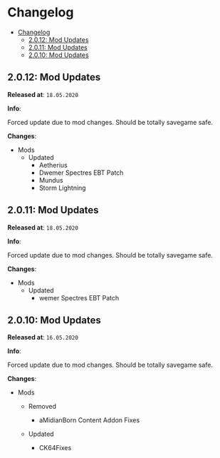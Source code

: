 # Changelog

- [Changelog](#changelog)
  - [2.0.12: Mod Updates](#2012-mod-updates)
  - [2.0.11: Mod Updates](#2011-mod-updates)
  - [2.0.10: Mod Updates](#2010-mod-updates)

## 2.0.12: Mod Updates

**Released at**: `18.05.2020`

**Info**:

Forced update due to mod changes.  Should be totally savegame safe.


**Changes**:

- Mods
  - Updated
    - Aetherius
    - Dwemer Spectres EBT Patch
    - Mundus
    - Storm Lightning

## 2.0.11: Mod Updates

**Released at**: `18.05.2020`

**Info**:

Forced update due to mod changes.  Should be totally savegame safe.


**Changes**:

- Mods
  - Updated
    - wemer Spectres EBT Patch


## 2.0.10: Mod Updates

**Released at**: `16.05.2020`

**Info**:

Forced update due to mod changes.  Should be totally savegame safe.


**Changes**:

- Mods
  - Removed
    - aMidianBorn Content Addon Fixes

  - Updated
    - CK64Fixes

